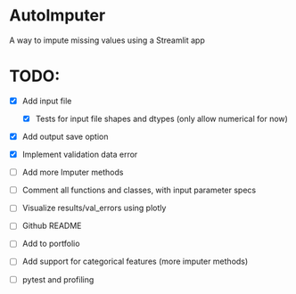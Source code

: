 # AutoImputer
A way to impute missing values using a Streamlit app

# TODO:

- [x] Add input file
    - [x] Tests for input file shapes and dtypes (only allow numerical for now)
- [x] Add output save option
- [x] Implement validation data error
- [ ] Add more Imputer methods
- [ ] Comment all functions and classes, with input parameter specs
- [ ] Visualize results/val_errors using plotly
- [ ] Github README
- [ ] Add to portfolio
- [ ] Add support for categorical features (more imputer methods)
- [ ] pytest and profiling



